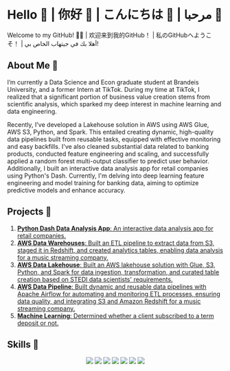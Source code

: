# Hello 👋 | 你好 👋 | こんにちは 👋 | مرحبا 👋

Welcome to my GitHub! 👨‍💻 | 欢迎来到我的GitHub！ | 私のGitHubへようこそ！ | أهلا بك في جيتهاب الخاص بي!

## About Me 👤

I’m currently a Data Science and Econ graduate student at Brandeis University, and a former Intern at TikTok. During my time at TikTok, I realized that a significant portion of business value creation stems from scientific analysis, which sparked my deep interest in machine learning and data engineering.

Recently, I've developed a Lakehouse solution in AWS using AWS Glue, AWS S3, Python, and Spark. This entailed creating dynamic, high-quality data pipelines built from reusable tasks, equipped with effective monitoring and easy backfills. I've also cleaned substantial data related to banking products, conducted feature engineering and scaling, and successfully applied a random forest multi-output classifier to predict user behavior. Additionally, I built an interactive data analysis app for retail companies using Python's Dash. Currently, I'm delving into deep learning feature engineering and model training for banking data, aiming to optimize predictive models and enhance accuracy.

## Projects 💼

1. [**Python Dash Data Analysis App**: An interactive data analysis app for retail companies.](https://github.com/fangyiasano/Python-Dash-Data-Analysis-App)
2. [**AWS Data Warehouses**: Built an ETL pipeline to extract data from S3, staged it in Redshift, and created analytics tables, enabling data analysis for a music streaming company.](https://github.com/fangyiasano/AWS-Data-Warehouses)
3. [**AWS Data Lakehouse**: Built an AWS lakehouse solution with Glue, S3, Python, and Spark for data ingestion, transformation, and curated table creation based on STEDI data scientists' requirements.](https://github.com/fangyiasano/AWS-Data-Lakehouse)
4. [**AWS Data Pipeline**: Built dynamic and reusable data pipelines with Apache Airflow for automating and monitoring ETL processes, ensuring data quality, and integrating S3 and Amazon Redshift for a music streaming company.](https://github.com/fangyiasano/AWS-Data-pipeline)
5. [**Machine Learning**: Determined whether a client subscribed to a term deposit or not.](https://github.com/fangyiasano/Machine-Learning-for-Bank-Marketing)

## Skills 🔧

<p align='center'>
  <a href="#"><img src="https://img.shields.io/badge/Python-3776AB?style=for-the-badge&logo=python&logoColor=white"></a>
  <a href="#"><img src="https://img.shields.io/badge/SQL-4479A1?style=for-the-badge&logo=postgresql&logoColor=white"></a>
  <a href="#"><img src="https://img.shields.io/badge/Spark-E25A1C?style=for-the-badge&logo=apache-spark&logoColor=white"></a>
  <a href="#"><img src="https://img.shields.io/badge/R-276DC3?style=for-the-badge&logo=r&logoColor=white"></a>
  <a href="#"><img src="https://img.shields.io/badge/MATLAB-0076A8?style=for-the-badge&logo=mathworks&logoColor=white"></a>
  <a href="#"><img src="https://img.shields.io/badge/Airflow-017CEE?style=for-the-badge&logo=apache-airflow&logoColor=white"></a>
  <a href="#"><img src="https://img.shields.io/badge/AWS-232F3E?style=for-the-badge&logo=amazon-aws&logoColor=white"></a>
  <a href="#"><img src="https://img.shields.io/badge/Git-F05032?style=for-the-badge&logo=git&logoColor
